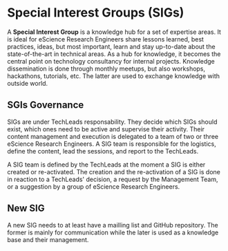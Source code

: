 # Special Interest Groups (SIGs)

A **Special Interest Group** is a knowledge hub for a set of expertise areas. It is ideal for eScience Research Engineers share lessons learned, best practices, ideas, but most important, learn and stay up-to-date about the state-of-the-art in technical areas. As a hub for knowledge, it becomes the central point on technology consultancy for internal projects. Knowledge dissemination is done through monthly meetups, but also workshops, hackathons, tutorials, etc. The latter are used to exchange knowledge with outside world.

## SGIs Governance
SIGs are under TechLeads responsability. They decide which SIGs should exist, which ones need to be active and supervise their activity.
Their content management and execution is delegated to a team of two or three eScience Research Engineers. A SIG team is responsible for the logistics, define the content, lead the sessions, and report to the TechLeads.

A SIG team is defined by the TechLeads at the moment a SIG is either created or re-activated. The creation and the re-activation of a SIG is done in reaction to a TechLeads' decision, a request by the Management Team, or a suggestion by a group of eScience Research Engineers.

## New SIG
A new SIG needs to at least have a mailling list and GitHub repository. The former is mainly for communication while the later is used as a knowledge base and their management.




